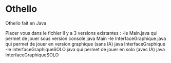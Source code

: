 # Othello
Othello fait en Java

Placer vous dans le fichier
Il y a 3 versions existantes : 
-le Main.java qui permet de jouer sous version console java Main
-le InterfaceGraphique.java qui permet de jouer en version graphique (sans IA) java InterfaceGraphique
-le InterfaceGraphiqueSOLO.java qui permet de jouer en solo (avec IA) java InterfaceGraphiqueSOLO


